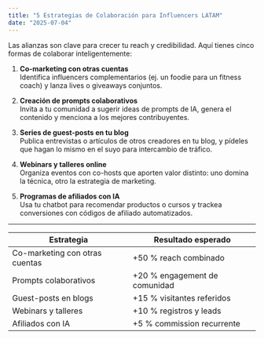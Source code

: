 ```yaml
---
title: "5 Estrategias de Colaboración para Influencers LATAM"
date: "2025-07-04"
---
```


Las alianzas son clave para crecer tu reach y credibilidad. Aquí tienes cinco formas de colaborar inteligentemente:

1. **Co-marketing con otras cuentas**  
   Identifica influencers complementarios (ej. un foodie para un fitness coach) y lanza lives o giveaways conjuntos.

2. **Creación de prompts colaborativos**  
   Invita a tu comunidad a sugerir ideas de prompts de IA, genera el contenido y menciona a los mejores contribuyentes.

3. **Series de guest-posts en tu blog**  
   Publica entrevistas o artículos de otros creadores en tu blog, y pídeles que hagan lo mismo en el suyo para intercambio de tráfico.

4. **Webinars y talleres online**  
   Organiza eventos con co-hosts que aporten valor distinto: uno domina la técnica, otro la estrategia de marketing.

5. **Programas de afiliados con IA**  
   Usa tu chatbot para recomendar productos o cursos y trackea conversiones con códigos de afiliado automatizados.

---

| Estrategia                     | Resultado esperado                         |
|--------------------------------|--------------------------------------------|
| Co-marketing con otras cuentas | +50 % reach combinado                      |
| Prompts colaborativos          | +20 % engagement de comunidad              |
| Guest-posts en blogs           | +15 % visitantes referidos                 |
| Webinars y talleres            | +10 % registros y leads                    |
| Afiliados con IA               | +5 % commission recurrente                 |
